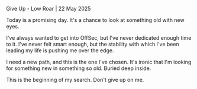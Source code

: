 Give Up - Low Roar | 22 May 2025

Today is a promising day. It's a chance to look at something old with new eyes.

I've always wanted to get into OffSec, but I've never dedicated enough time to it. I've never felt smart enough, but the stability with which I've been leading my life is pushing me over the edge.

I need a new path, and this is the one I've chosen. It's ironic that I'm looking for something new in something so old. Buried deep inside.

This is the beginning of my search. Don't give up on me.